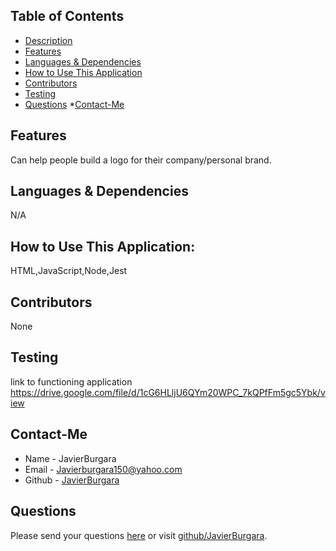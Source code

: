 ## Table of Contents
* [Description](#description)
* [Features](#features)
* [Languages & Dependencies](#languagesanddependencies)
* [How to Use This Application](#HowtoUseThisApplication)
* [Contributors](#contributors)
* [Testing](#testing)
* [Questions](#questions)
*[Contact-Me](#contact-me)
## Features
Can help people build a logo for their company/personal brand.
## Languages & Dependencies
N/A
## How to Use This Application:
HTML,JavaScript,Node,Jest
## Contributors
None
## Testing
link to functioning application https://drive.google.com/file/d/1cG6HLljU6QYm20WPC_7kQPfFm5gc5Ybk/view
## Contact-Me
  * Name - JavierBurgara
  * Email - Javierburgara150@yahoo.com
  * Github - [JavierBurgara](https://github.com/JavierBurgara/)
## Questions
Please send your questions [here](mailto:Javierburgara150@yahoo.com?subject=[GitHub]%20Dev%20Connect) or visit [github/JavierBurgara](https://github.com/JavierBurgara).

